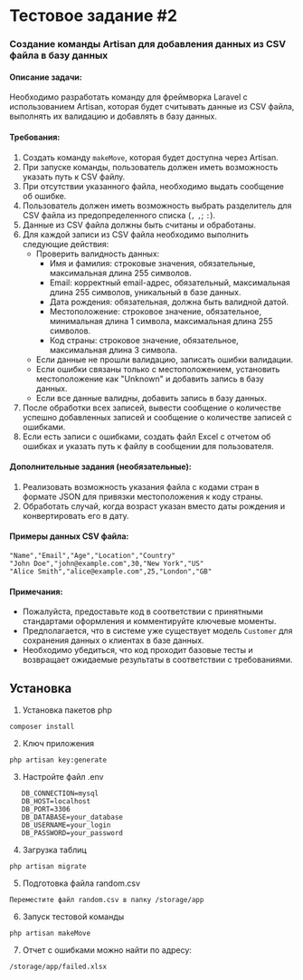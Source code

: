 # Тестовое задание #2

### Создание команды Artisan для добавления данных из CSV файла в базу данных

#### Описание задачи:
Необходимо разработать команду для фреймворка Laravel с использованием Artisan, которая будет считывать данные из CSV файла, выполнять их валидацию и добавлять в базу данных.

#### Требования:
1. Создать команду `makeMove`, которая будет доступна через Artisan.
2. При запуске команды, пользователь должен иметь возможность указать путь к CSV файлу.
3. При отсутствии указанного файла, необходимо выдать сообщение об ошибке.
4. Пользователь должен иметь возможность выбрать разделитель для CSV файла из предопределенного списка (`,` `,`; `:`).
5. Данные из CSV файла должны быть считаны и обработаны.
6. Для каждой записи из CSV файла необходимо выполнить следующие действия:
   - Проверить валидность данных:
     - Имя и фамилия: строковые значения, обязательные, максимальная длина 255 символов.
     - Email: корректный email-адрес, обязательный, максимальная длина 255 символов, уникальный в базе данных.
     - Дата рождения: обязательная, должна быть валидной датой.
     - Местоположение: строковое значение, обязательное, минимальная длина 1 символа, максимальная длина 255 символов.
     - Код страны: строковое значение, обязательное, максимальная длина 3 символа.
   - Если данные не прошли валидацию, записать ошибки валидации.
   - Если ошибки связаны только с местоположением, установить местоположение как "Unknown" и добавить запись в базу данных.
   - Если все данные валидны, добавить запись в базу данных.
7. После обработки всех записей, вывести сообщение о количестве успешно добавленных записей и сообщение о количестве записей с ошибками.
8. Если есть записи с ошибками, создать файл Excel с отчетом об ошибках и указать путь к файлу в сообщении для пользователя.

#### Дополнительные задания (необязательные):
1. Реализовать возможность указания файла с кодами стран в формате JSON для привязки местоположения к коду страны.
2. Обработать случай, когда возраст указан вместо даты рождения и конвертировать его в дату.

#### Примеры данных CSV файла:
```
"Name","Email","Age","Location","Country"
"John Doe","john@example.com",30,"New York","US"
"Alice Smith","alice@example.com",25,"London","GB"
```

#### Примечания:
- Пожалуйста, предоставьте код в соответствии с принятными стандартами оформления и комментируйте ключевые моменты.
- Предполагается, что в системе уже существует модель `Customer` для сохранения данных о клиентах в базе данных.
- Необходимо убедиться, что код проходит базовые тесты и возвращает ожидаемые результаты в соответствии с требованиями.

## Установка

1. Установка пакетов php
```
composer install
```
2. Ключ приложения
```
php artisan key:generate
```
3. Настройте файл .env
```
   DB_CONNECTION=mysql  
   DB_HOST=localhost  
   DB_PORT=3306  
   DB_DATABASE=your_database
   DB_USERNAME=your_login  
   DB_PASSWORD=your_password
```
4. Загрузка таблиц
```
php artisan migrate
```
5. Подготовка файла random.csv
```
Переместите файл random.csv в папку /storage/app
```
6. Запуск тестовой команды
```
php artisan makeMove
```
7. Отчет с ошибками можно найти по адресу:
```
/storage/app/failed.xlsx
```
